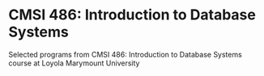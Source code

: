# CMSI 486: Introduction to Database Systems
Selected programs from CMSI 486: Introduction to Database Systems course at Loyola Marymount University
